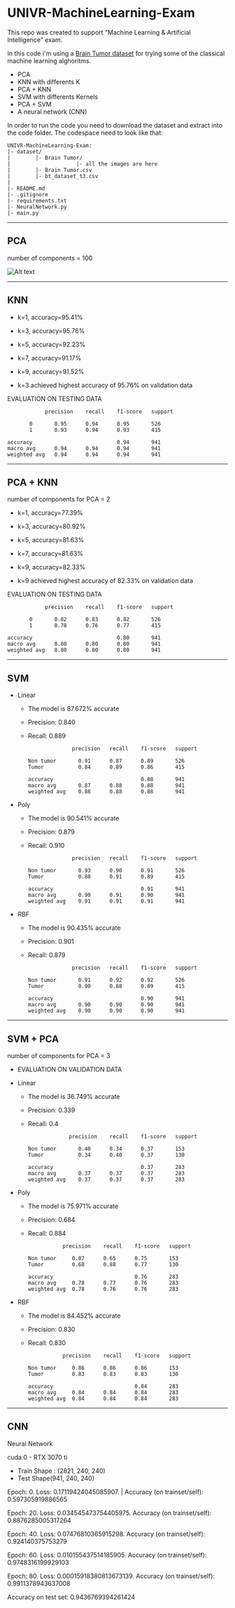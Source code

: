 # UNIVR-MachineLearning-Exam
This repo was created to support "Machine Learning &amp; Artificial Intelligence" exam.

In this code i'm using a [Brain Tumor dataset](https://www.kaggle.com/datasets/jakeshbohaju/brain-tumor) for trying some of the classical machine learning alghoritms. 
- PCA
- KNN with differents K
- PCA + KNN
- SVM with differents Kernels
- PCA + SVM
- A neural network (CNN)

In order to run the code you need to download the dataset and extract into the code folder.
The codespace need to look like that:


    UNIVR-MachineLearning-Exam:
    |- dataset/
    |        |- Brain Tumor/ 
    |                     |- all the images are here
    |        |- Brain Tumor.csv
    |        |- bt_dataset_t3.csv
    |
    |- README.md
    |- .gitignore
    |- requirements.txt
    |- NeuralNetwork.py
    |- main.py
  
---------------------------------------------------
PCA
---------------------------------------------------
number of components = 100

![Alt text](plot/PCA100.png?raw=true "Title")

---------------------------------------------------
KNN
---------------------------------------------------

- k=1, accuracy=95.41%
- k=3, accuracy=95.76%
- k=5, accuracy=92.23%
- k=7, accuracy=91.17%
- k=9, accuracy=91.52%


- k=3 achieved highest accuracy of 95.76% on validation data

EVALUATION ON TESTING DATA

                precision    recall    f1-score   support

           0       0.95      0.94      0.95       526
           1       0.93      0.94      0.93       415

    accuracy                           0.94       941
    macro avg      0.94      0.94      0.94       941
    weighted avg   0.94      0.94      0.94       941


--------------------------------------------------
PCA + KNN 
---------------------------------------------------
number of components for PCA = 2

- k=1, accuracy=77.39%
- k=3, accuracy=80.92%
- k=5, accuracy=81.63%
- k=7, accuracy=81.63%
- k=9, accuracy=82.33%


- k=9 achieved highest accuracy of 82.33% on validation data

EVALUATION ON TESTING DATA

                precision    recall    f1-score   support

           0       0.82      0.83      0.82       526
           1       0.78      0.76      0.77       415

    accuracy                           0.80       941
    macro avg      0.80      0.80      0.80       941
    weighted avg   0.80      0.80      0.80       941

---------------------------------------------------
SVM
---------------------------------------------------

- Linear

  - The model is 87.672% accurate
  - Precision: 0.840
  - Recall: 0.889
              
                      precision   recall    f1-score   support

        Non tumor       0.91      0.87      0.89       526
        Tumor           0.84      0.89      0.86       415

        accuracy                            0.88       941
        macro avg       0.87      0.88      0.88       941
        weighted avg    0.88      0.88      0.88       941

- Poly 
  - The model is 90.541% accurate
  - Precision: 0.879
  - Recall: 0.910
  
                      precision   recall    f1-score   support

        Non tumor       0.93      0.90      0.91       526
        Tumor           0.88      0.91      0.89       415

        accuracy                            0.91       941
        macro avg       0.90      0.91      0.90       941
        weighted avg    0.91      0.91      0.91       941

- RBF 
  - The model is 90.435% accurate
  - Precision: 0.901
  - Recall: 0.879
              
                      precision   recall    f1-score   support

        Non tumor       0.91      0.92      0.92       526
        Tumor           0.90      0.88      0.89       415

        accuracy                            0.90       941
        macro avg       0.90      0.90      0.90       941
        weighted avg    0.90      0.90      0.90       941

---------------------------------------------------
SVM + PCA
---------------------------------------------------
number of components for PCA = 3

- EVALUATION ON VALIDATION DATA
- Linear 

  - The model is 36.749% accurate
  - Precision: 0.339
  - Recall: 0.4
  
                     precision    recall    f1-score   support

        Non tumor       0.40      0.34      0.37       153
        Tumor           0.34      0.40      0.37       130

        accuracy                            0.37       283
        macro avg       0.37      0.37      0.37       283
        weighted avg    0.37      0.37      0.37       283

- Poly 

  - The model is 75.971% accurate
  - Precision: 0.684
  - Recall: 0.884
  
                   precision    recall    f1-score   support

        Non tumor     0.87      0.65      0.75       153
        Tumor         0.68      0.88      0.77       130

        accuracy                          0.76       283
        macro avg     0.78      0.77      0.76       283
        weighted avg  0.78      0.76      0.76       283

- RBF
  - The model is 84.452% accurate
  - Precision: 0.830
  - Recall: 0.830
  
                   precision    recall    f1-score   support

        Non tumor     0.86      0.86      0.86       153
        Tumor         0.83      0.83      0.83       130

        accuracy                          0.84       283
        macro avg     0.84      0.84      0.84       283
        weighted avg  0.84      0.84      0.84       283


---------------------------------------------------
CNN
---------------------------------------------------

Neural Network 

cuda:0 - RTX 3070 ti

  - Train Shape : (2821, 240, 240)
  - Test Shape(941, 240, 240)

  Epoch: 0. Loss: 0.17119424045085907. | Accuracy (on trainset/self): 0.597305919886565

  Epoch: 20. Loss: 0.034545473754405975. Accuracy (on trainset/self): 0.8876285005317264

  Epoch: 40. Loss: 0.07476810365915298. Accuracy (on trainset/self): 0.924140375753279

  Epoch: 60. Loss: 0.010155437514185905. Accuracy (on trainset/self): 0.9748316199929103

  Epoch: 80. Loss: 0.00015918380813673139. Accuracy (on trainset/self): 0.9911378943637008

  Accuracy on test set: 0.9436769394261424
